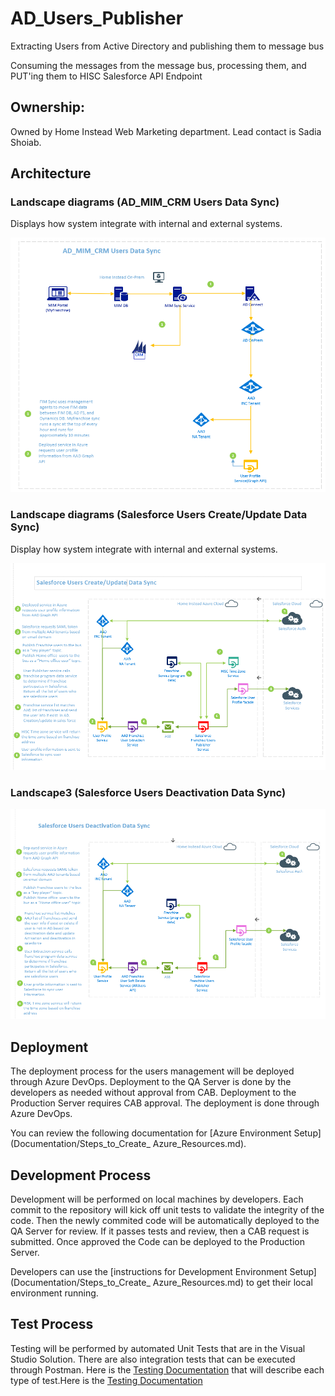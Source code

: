 # AD_Users_Publisher
Extracting Users from Active Directory and publishing them to message bus

Consuming the messages from the message bus, processing them, and PUT'ing them to HISC Salesforce API Endpoint
## Ownership:
Owned by Home Instead Web Marketing department. Lead contact is Sadia Shoiab.

## Architecture

### Landscape diagrams (AD_MIM_CRM Users Data Sync)
Displays how system integrate with internal and external systems.

![landsscape](Documentation/Read_Me_Images/AD_MIM_CRM.PNG)  

### Landscape diagrams (Salesforce Users Create/Update Data Sync)
Display how system integrate with internal and external systems.

![landsscape2](Documentation/Read_Me_Images/ADToSF_Create_Update.PNG)
     
### Landscape3 (Salesforce Users Deactivation Data Sync)

![landsscape3](Documentation/Read_Me_Images/ADToSF_Activate_Deactivate.PNG) 

## Deployment
The deployment process for the users management will be deployed through Azure DevOps.  Deployment to the QA Server is done by the developers as needed without approval from CAB. Deployment to the Production Server requires CAB approval.  The deployment is done through Azure DevOps.

You can review the following documentation for [Azure Environment Setup](Documentation/Steps_to_Create_ Azure_Resources.md).

## Development Process
Development will be performed on local machines by developers. Each commit to the repository will kick off unit tests to validate the integrity of the code.  Then the newly commited code will be automatically deployed to the QA Server for review.  If it passes tests and review, then a CAB request is submitted.  Once approved the Code can be deployed to the Production Server.

Developers can use the [instructions for Development Environment Setup](Documentation/Steps_to_Create_ Azure_Resources.md) to get their local environment running.

## Test Process
Testing will be performed by automated Unit Tests that are in the Visual Studio Solution.  There are also integration tests that can be executed through Postman. Here is the  [Testing Documentation](Documentation/Development_Environment_Setup.md) that will describe each type of test.Here is the [Testing Documentation](Documentation/Development_Environment_Setup.md)

